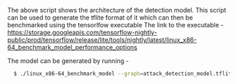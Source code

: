 The above script shows the architecture of the detection model. This script can be used to generate the tflite format of it which can then be benchmarked using the tensorlfow executable
The link to the executable - https://storage.googleapis.com/tensorflow-nightly-public/prod/tensorflow/release/lite/tools/nightly/latest/linux_x86-64_benchmark_model_performance_options

The model can be generated by running - 
```bash
  $ ./linux_x86-64_benchmark_model --graph=attack_detection_model.tflite
```
